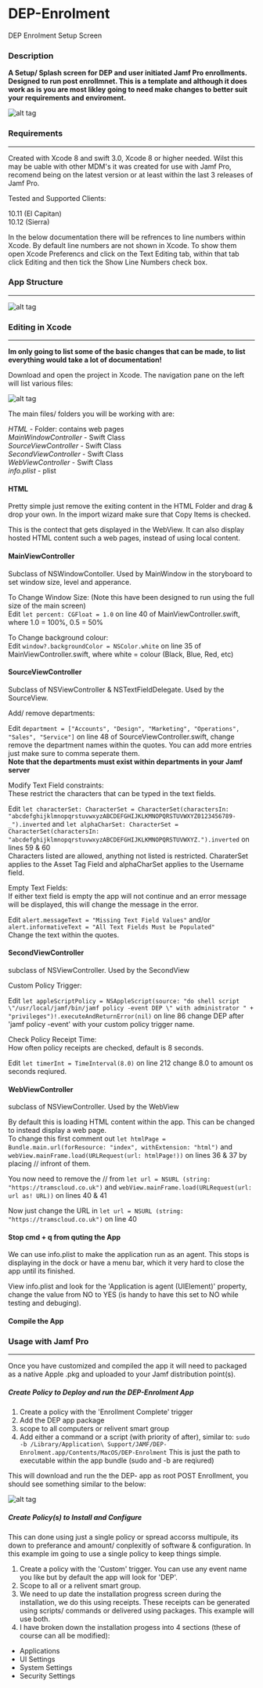 # DEP-Enrolment
DEP Enrolment Setup Screen

### Description

**A Setup/ Splash screen for DEP and user initiated Jamf Pro enrollments. Designed to run post enrollmnet. This is a template and although it does work as is you are most likley going to need make changes to better suit your requirements and enviroment.**

![alt tag](https://github.com/gavinpardoe/DEP-Enrolment/blob/master/Screenshots/View%201.png?raw=true)

### Requirements
---
Created with Xcode 8 and swift 3.0, Xcode 8 or higher needed. Wilst this may be uable with other MDM's it was created for use with Jamf Pro, recomend being on the latest version or at least within the last 3 releases of Jamf Pro.

Tested and Supported Clients:

10.11 (El Capitan)  
10.12 (Sierra)

In the below documentation there will be refrences to line numbers within Xcode. By default line numbers are not shown in Xcode. To show them open Xcode Preferencs and click on the Text Editing tab, within that tab click Editing and then tick the Show Line Numbers check box.

### App Structure  
---
![alt tag](https://github.com/gavinpardoe/DEP-Enrolment/blob/master/Screenshots/structure.png?raw=true)  

### Editing in Xcode
---
**Im only going to list some of the basic changes that can be made, to list everything would take a lot of documentation!**  

Download and open the project in Xcode. The navigation pane on the left will list various files:

![alt tag](https://github.com/gavinpardoe/DEP-Enrolment/blob/master/Screenshots/xcodeStructure.png?raw=true)  

The main files/ folders you will be working with are:

*HTML* - Folder: contains web pages  
*MainWindowController* - Swift Class  
*SourceViewController* - Swift Class  
*SecondViewController* - Swift Class  
*WebViewController* - Swift Class   
*info.plist* - plist  

#### HTML  

Pretty simple just remove the exiting content in the HTML Folder and drag & drop your own. In the import wizard make sure that Copy Items is checked.  

This is the contect that gets displayed in the WebView. It can also display hosted HTML content such a web pages, instead of using local content.  

#### MainViewController  

Subclass of NSWindowContoller. Used by MainWindow in the storyboard to set window size, level and apperance.  

To Change Window Size: (Note this have been designed to run using the full size of the main screen)  
Edit ```let percent: CGFloat = 1.0``` on line 40 of MainViewController.swift, where 1.0 = 100%, 0.5 = 50%  

To Change background colour:  
Edit ```window?.backgroundColor = NSColor.white``` on line 35 of MainViewController.swift, where white = colour (Black, Blue, Red, etc)  

#### SourceViewController  

Subclass of NSViewController & NSTextFieldDelegate. Used by the SourceView.  

Add/ remove departments:  

Edit ```department = ["Accounts", "Design", "Marketing", "Operations", "Sales", "Service"]``` on line 48 of SourceViewController.swift, change remove the department names within the quotes. You can add more entries just make sure to comma seperate them.  
**Note that the departments must exist within departments in your Jamf server**  

Modify Text Field constraints:  
These restrict the characters that can be typed in the text fields.  

Edit ```let characterSet: CharacterSet = CharacterSet(charactersIn:     "abcdefghijklmnopqrstuvwxyzABCDEFGHIJKLKMNOPQRSTUVWXYZ0123456789-_").inverted``` and ```let alphaCharSet: CharacterSet = CharacterSet(charactersIn: "abcdefghijklmnopqrstuvwxyzABCDEFGHIJKLKMNOPQRSTUVWXYZ.").inverted```  on lines 59 & 60  
Characters listed are allowed, anything not listed is restricted. CharaterSet applies to the Asset Tag Field and alphaCharSet applies to the Username field.  

Empty Text Fields:  
If either text field is empty the app will not continue and an error message will be displayed, this will change the message in the error.  

Edit ```alert.messageText = "Missing Text Field Values"``` and/or ```alert.informativeText = "All Text Fields Must be Populated"```  
Change the text within the quotes.  

#### SecondViewController  

subclass of NSViewController. Used by the SecondView  

Custom Policy Trigger:  

Edit ```let appleScriptPolicy = NSAppleScript(source: "do shell script \"/usr/local/jamf/bin/jamf policy -event DEP \" with administrator " + "privileges")!.executeAndReturnError(nil)``` on line 86 change DEP after 'jamf policy -event' with your custom policy trigger name.  

Check Policy Receipt Time:  
How often policy receipts are checked, default is 8 seconds.  

Edit ```let timerInt = TimeInterval(8.0)``` on line 212 change 8.0 to amount os seconds reqiured.  

#### WebViewController  

subclass of NSViewController. Used by the WebView  

By default this is loading HTML content within the app. This can be changed to instead display a web page.  
To change this first comment out ```let htmlPage = Bundle.main.url(forResource: "index", withExtension: "html")``` and ```webView.mainFrame.load(URLRequest(url: htmlPage!))``` on lines 36 & 37 by placing // infront of them.  

You now need to remove the // from ```let url = NSURL (string: "https://tramscloud.co.uk")``` and  ```webView.mainFrame.load(URLRequest(url: url as! URL))``` on lines 40 & 41  

Now just change the URL in ```let url = NSURL (string: "https://tramscloud.co.uk")``` on line 40  


#### Stop cmd + q from quting the App   

We can use info.plist to make the application run as an agent. This stops is displaying in the dock or have a menu bar, which it very hard to close the app until its finished.  

View info.plist and look for the 'Application is agent (UIElement)' property, change the value from NO to YES (is handy to have this set to NO while testing and debuging).  

#### Compile the App  


### Usage with Jamf Pro  
---
Once you have customized and compiled the app it will need to packaged as a native Apple .pkg and uploaded to your Jamf distribution point(s).  

##### Create Policy to Deploy and run the DEP-Enrolment App  

1. Create a policy with the 'Enrollment Complete' trigger  
2. Add the DEP app package  
3. scope to all computers or relivent smart group  
4. Add either a command or a script (with priority of after), similar to: ```sudo -b /Library/Application\ Support/JAMF/DEP-Enrolment.app/Contents/MacOS/DEP-Enrolment``` This is just the path to executable within the app bundle (sudo and -b are reqiured)  

This will download and run the the DEP- app as root POST Enrollment, you should see something similar to the below:  

![alt tag](https://github.com/gavinpardoe/DEP-Enrolment/blob/master/Screenshots/View%201.png?raw=true)  

##### Create Policy(s) to Install and Configure  

This can done using just a single policy or spread accorss multipule, its down to preferance and amount/ conplexitly of software & configuration. In this example im going to use a single policy to keep things simple.  

1. Create a policy with the 'Custom' trigger. You can use any event name you like but by default the app will look for 'DEP'.  
2. Scope to all or a relivent smart group.  
3. We need to up date the installation progress screen during the installation, we do this using receipts. These receipts can be generated using scripts/ commands or delivered using packages. This example will use both.  
4. I have broken down the installation progess into 4 sections (these of course can all be modified):  
  * Applications  
  * UI Settings  
  * System Settings  
  * Security Settings  

